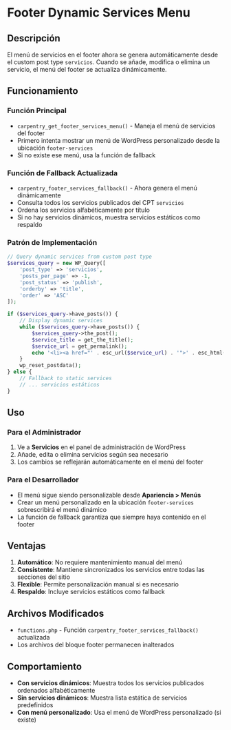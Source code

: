 # Footer Dynamic Services Menu

## Descripción

El menú de servicios en el footer ahora se genera automáticamente desde el custom post type `servicios`. Cuando se añade, modifica o elimina un servicio, el menú del footer se actualiza dinámicamente.

## Funcionamiento

### Función Principal

- `carpentry_get_footer_services_menu()` - Maneja el menú de servicios del footer
- Primero intenta mostrar un menú de WordPress personalizado desde la ubicación `footer-services`
- Si no existe ese menú, usa la función de fallback

### Función de Fallback Actualizada

- `carpentry_footer_services_fallback()` - Ahora genera el menú dinámicamente
- Consulta todos los servicios publicados del CPT `servicios`
- Ordena los servicios alfabéticamente por título
- Si no hay servicios dinámicos, muestra servicios estáticos como respaldo

### Patrón de Implementación

```php
// Query dynamic services from custom post type
$services_query = new WP_Query([
    'post_type' => 'servicios',
    'posts_per_page' => -1,
    'post_status' => 'publish',
    'orderby' => 'title',
    'order' => 'ASC'
]);

if ($services_query->have_posts()) {
    // Display dynamic services
    while ($services_query->have_posts()) {
        $services_query->the_post();
        $service_title = get_the_title();
        $service_url = get_permalink();
        echo '<li><a href="' . esc_url($service_url) . '">' . esc_html($service_title) . '</a></li>';
    }
    wp_reset_postdata();
} else {
    // Fallback to static services
    // ... servicios estáticos
}
```

## Uso

### Para el Administrador

1. Ve a **Servicios** en el panel de administración de WordPress
2. Añade, edita o elimina servicios según sea necesario
3. Los cambios se reflejarán automáticamente en el menú del footer

### Para el Desarrollador

- El menú sigue siendo personalizable desde **Apariencia > Menús**
- Crear un menú personalizado en la ubicación `footer-services` sobrescribirá el menú dinámico
- La función de fallback garantiza que siempre haya contenido en el footer

## Ventajas

1. **Automático**: No requiere mantenimiento manual del menú
2. **Consistente**: Mantiene sincronizados los servicios entre todas las secciones del sitio
3. **Flexible**: Permite personalización manual si es necesario
4. **Respaldo**: Incluye servicios estáticos como fallback

## Archivos Modificados

- `functions.php` - Función `carpentry_footer_services_fallback()` actualizada
- Los archivos del bloque footer permanecen inalterados

## Comportamiento

- **Con servicios dinámicos**: Muestra todos los servicios publicados ordenados alfabéticamente
- **Sin servicios dinámicos**: Muestra lista estática de servicios predefinidos
- **Con menú personalizado**: Usa el menú de WordPress personalizado (si existe)
